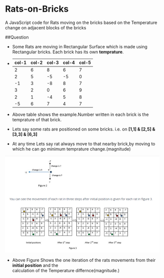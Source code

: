 # Rats-on-Bricks
A JavaScript code for Rats moving on the bricks based on the Temperature change on adjacent blocks of the bricks

##Question

* Some Rats are moving in Rectangular Surface which is made using Rectangular bricks. Each brick has its own **temprature**.

*   col-1   | col-2    | col-3   | col-4   | col-5
    --- | --- | --- | --- | ---
    2   | 6   | 8   | 6   | 7
    2   | 5   | -5  | -5  | 0
    -1  | 3   | -8  | 8   | 7
    3   | 2   | 0   | 6   | 9
    2   | 1   | -4  | 5   | 8
    -5  | 6   | 7   | 4   | 7
    
* Above table shows the example.Number written in each brick is the temprature of that brick. 

* Lets say some rats are positioned on some bricks. i.e. on **[1,1] & [2,5] & [3,3] & [6,3]**

* At any time Lets say rat always move to that nearby brick,by moving to which he can go
  minimum temprature change.(magnitude)

![Example ScreenShot](https://github.com/CybageManthan/Rats-on-Bricks/blob/master/screenshot/Capture.PNG)


* Above Figure Shows the one iteration of the rats movements from their **initial position** and the  
  calculation of the Temperature differnce(magnitude.)